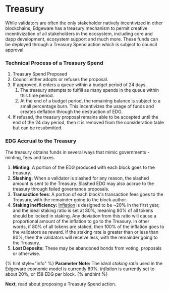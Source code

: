 # Treasury

While validators are often the only stakeholder natively incentivized in other blockchains, Edgeware has a treasury mechanism to permit creative incentivization of all stakeholders in the ecosystem, including core and dapp development, ecosystem support and much more. These funds can be deployed through a Treasury Spend action which is subject to council approval. 

### Technical Process of a Treasury Spend

1. Treasury Spend Proposed
2. Council either adopts or refuses the proposal.
3. If approved, it enters a queue within a budget period of 24 days. 
   1. The treasury attempts to fulfill as many spends in the queue within this time period.
   2. At the end of a budget period, the remaining balance is subject to a small percentage burn. This incentivizes the usage of funds and creates deflation through the destruction of EDG.
4. If refused, the treasury proposal remains able to be accepted until the end of the 24 day period, then it is removed from the consideration table but can be resubmitted.

### EDG Accrual to the Treasury

The treasury obtains funds in several ways that mimic governments - minting, fees and taxes.

1. **Minting:** A portion of the EDG produced with each block goes to the treasury.
2. **Slashing:** When a validator is slashed for any reason, the slashed amount is sent to the Treasury. Slashed EDG may also accrue to the treasury through failed governance proposals.
3. **Transaction fees**: A portion of each block's transaction fees goes to the Treasury, with the remainder going to the block author.
4. **Staking inefficiency:** [Inflation](https://wiki.polkadot.network/docs/en/learn-staking#inflation) is designed to be ~20% in the first year, and the ideal staking ratio is set at 80%, meaning 80% of all tokens should be locked in staking. Any deviation from this ratio will cause a proportional amount of the inflation to go to the Treasury. In other words, if 80% of all tokens are staked, then 100% of the inflation goes to the validators as reward. If the staking rate is greater than or less than 80%, then the validators will receive less, with the remainder going to the Treasury.
5. **Lost Deposits:** These may be abandoned bonds from voting, proposals or otherwise.

{% hint style="info" %}
**Parameter Note:** The _ideal staking ratio_ used in the Edgeware economic model is currently 80%.  _Inflation_ is currently set to about 20%, or 158 EDG per block.
{% endhint %}

**Next**, read about proposing a Treasury Spend action.

